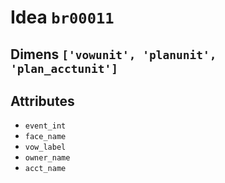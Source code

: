 # Idea `br00011`

## Dimens `['vowunit', 'planunit', 'plan_acctunit']`

## Attributes
- `event_int`
- `face_name`
- `vow_label`
- `owner_name`
- `acct_name`
